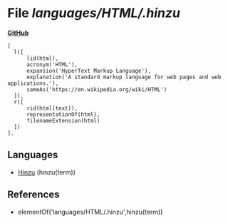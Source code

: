 # File _languages/HTML/.hinzu_
**[GitHub](https://github.com/softlang/yas/blob/master/languages/HTML/.hinzu)**
```
[
  l([
      lid(html),
      acronym('HTML'),
      expansion('HyperText Markup Language'),
      explanation('A standard markup language for web pages and web applications.'),
      sameAs('https://en.wikipedia.org/wiki/HTML')
  ]),
  r([
      rid(html(text)),
      representationOf(html),
      filenameExtension(html)
  ])
].
```

## Languages
* [Hinzu](../languages/Hinzu.md) (hinzu(term))

## References
* elementOf('languages/HTML/.hinzu',hinzu(term))
